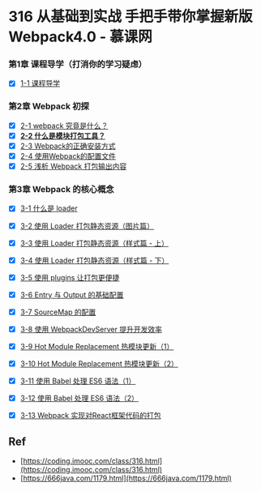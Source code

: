 # 316 从基础到实战 手把手带你掌握新版Webpack4.0 - 慕课网

###  第1章 课程导学（打消你的学习疑虑）

* [x] [1-1 课程导学](./ch01-01)

### 第2章 Webpack 初探

* [x] [2-1 webpack 究竟是什么？](./ch02-01/)
* [x] [**2-2 什么是模块打包工具？**](./ch02-02/)
* [x] [2-3 Webpack的正确安装方式 ](./ch02-03/)
* [x] [2-4 使用Webpack的配置文件](./ch02-04/)
* [x] [2-5 浅析 Webpack 打包输出内容](./ch02-05/)

### 第3章 Webpack 的核心概念

* [x] [3-1 什么是 loader](./ch03-01/)
* [x] [3-2 使用 Loader 打包静态资源（图片篇）](./ch03-02/)
* [x] [3-3 使用 Loader 打包静态资源（样式篇 - 上）](./ch03-03/)
* [x] [3-4 使用 Loader 打包静态资源（样式篇 - 下）](./ch03-04/)
* [x] [3-5 使用 plugins 让打包更便捷](./ch03-05/)
* [x] [3-6 Entry 与 Output 的基础配置](./ch03-06/)
* [x] [3-7 SourceMap 的配置](./ch03-07/)
* [x] [3-8 使用 WebpackDevServer 提升开发效率](./ch03-08/)
* [x] [3-9 Hot Module Replacement 热模块更新（1）](./ch03-09/)
* [x] [3-10 Hot Module Replacement 热模块更新（2）](./ch03-10/)
* [x] [3-11 使用 Babel 处理 ES6 语法（1）](./ch03-11/)
* [x] [3-12 使用 Babel 处理 ES6 语法（2）](./ch03-12/)
* [x] [3-13 Webpack 实现对React框架代码的打包](./ch03-13/)


## Ref

* [https://coding.imooc.com/class/316.html](https://coding.imooc.com/class/316.html)
* [https://666java.com/1179.html](https://666java.com/1179.html)